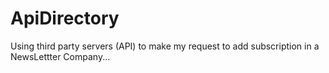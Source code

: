 # ApiDirectory
Using third party servers (API) to make my request to add subscription in a NewsLettter Company...
